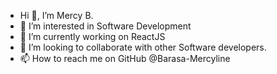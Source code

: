 
- Hi 👋, I’m Mercy B.
- 👀 I’m interested in Software Development
- 🌱 I’m currently working on ReactJS
- 💞️ I’m looking to collaborate with other Software developers.
- 📫 How to reach me on GitHub @Barasa-Mercyline
